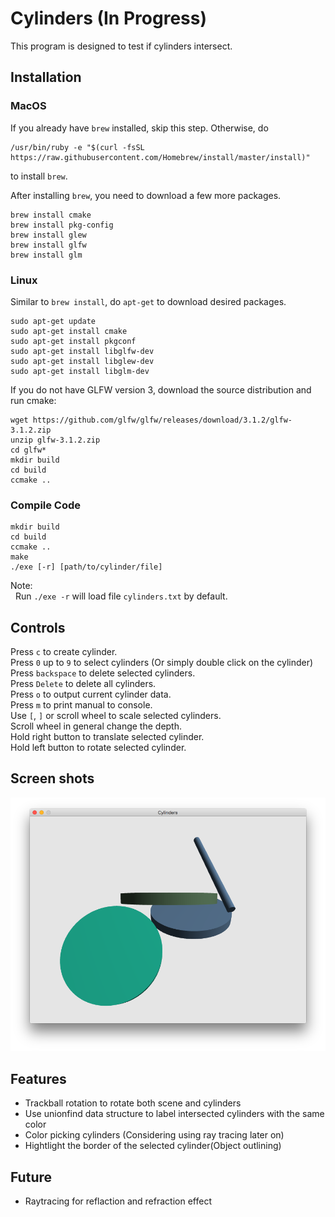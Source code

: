 # Cylinders (In Progress)

This program is designed to test if cylinders intersect.

## Installation

### MacOS
If you already have `brew` installed, skip this step. Otherwise, do
```
/usr/bin/ruby -e "$(curl -fsSL https://raw.githubusercontent.com/Homebrew/install/master/install)"
```
to install `brew`.

After installing `brew`, you need to download a few more packages.

```
brew install cmake
brew install pkg-config
brew install glew
brew install glfw
brew install glm
```
### Linux
Similar to `brew install`, do `apt-get` to download desired packages.
```
sudo apt-get update
sudo apt-get install cmake
sudo apt-get install pkgconf
sudo apt-get install libglfw-dev
sudo apt-get install libglew-dev
sudo apt-get install libglm-dev
```
If you do not have GLFW version 3, download the source distribution and run cmake:
```
wget https://github.com/glfw/glfw/releases/download/3.1.2/glfw-3.1.2.zip
unzip glfw-3.1.2.zip
cd glfw*
mkdir build
cd build
ccmake ..
```

### Compile Code

```
mkdir build
cd build
ccmake ..
make
./exe [-r] [path/to/cylinder/file]
```

Note: <br />
&nbsp;&nbsp;Run `./exe -r` will load file `cylinders.txt` by default. <br />

## Controls
Press `c` to create cylinder.<br />
Press `0` up to `9` to select cylinders (Or simply double click on the cylinder)<br />
Press `backspace` to delete selected cylinders.<br />
Press `Delete` to delete all cylinders.<br />
Press `o` to output current cylinder data.<br />
Press `m` to print manual to console.<br />
Use `[`, `]` or scroll wheel to scale selected cylinders.<br />
Scroll wheel in general change the depth.<br />
Hold right button to translate selected cylinder.<br />
Hold left button to rotate selected cylinder.<br />

## Screen shots
![alt text](https://github.com/Guo-Haowei/Cylinders/blob/master/ScreenShot.png)

## Features
* Trackball rotation to rotate both scene and cylinders
* Use unionfind data structure to label intersected cylinders with the same color
* Color picking cylinders (Considering using ray tracing later on)
* Hightlight the border of the selected cylinder(Object outlining)

## Future
* Raytracing for reflaction and refraction effect
